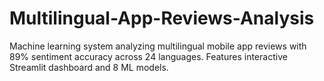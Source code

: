 # Multilingual-App-Reviews-Analysis
Machine learning system analyzing multilingual mobile app reviews with 89% sentiment accuracy across 24 languages. Features interactive Streamlit dashboard and 8 ML models.
